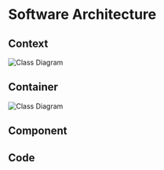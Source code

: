 # Software Architecture

## Context
![Class Diagram](http://www.plantuml.com/plantuml/proxy?cache=no&fmt=svg&src=https://raw.githubusercontent.com/djvelimir/demo-software-architecture/main/UML/L1-c4-context.puml)

## Container
![Class Diagram](http://www.plantuml.com/plantuml/proxy?cache=no&fmt=svg&src=https://raw.githubusercontent.com/djvelimir/demo-software-architecture/main/UML/L2-c4-container.puml)

## Component
## Code
